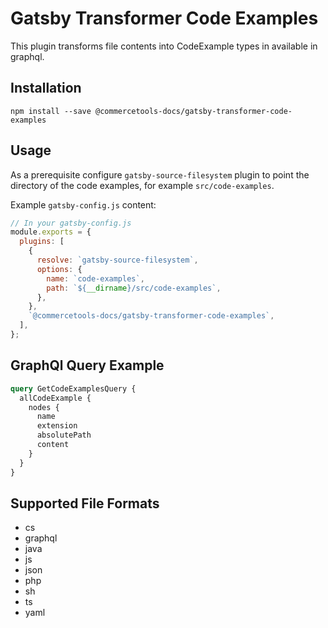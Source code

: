 # Gatsby Transformer Code Examples

This plugin transforms file contents into CodeExample types in available in graphql.

## Installation

`npm install --save @commercetools-docs/gatsby-transformer-code-examples`

## Usage

As a prerequisite configure `gatsby-source-filesystem` plugin to point the directory of the code examples, for example `src/code-examples`.

Example `gatsby-config.js` content:

```js
// In your gatsby-config.js
module.exports = {
  plugins: [
    {
      resolve: `gatsby-source-filesystem`,
      options: {
        name: `code-examples`,
        path: `${__dirname}/src/code-examples`,
      },
    },
    `@commercetools-docs/gatsby-transformer-code-examples`,
  ],
};
```

## GraphQl Query Example

```graphql
query GetCodeExamplesQuery {
  allCodeExample {
    nodes {
      name
      extension
      absolutePath
      content
    }
  }
}
```

## Supported File Formats

- cs
- graphql
- java
- js
- json
- php
- sh
- ts
- yaml
